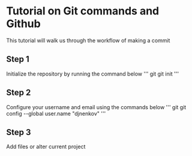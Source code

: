# Tutorial on Git commands and Github
This tutorial will walk us through the workflow of making a commit

## Step 1
Initialize the repository by running the command below
''' git
git init
'''

## Step 2
Configure your username and email using the commands below
''' git
git config --global user.name "djnenkov"
'''

## Step 3
Add files or alter current project
